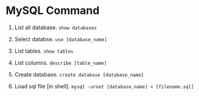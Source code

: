 # MySQL Command

1. List all database. `show databases`

2. Select databse. `use [database_name]`

3. List tables. `show tables`

4. List columns. `describe [table_name]`

    

5. Create database. `create database [database_name]`

6. Load sql file [in shell]. `mysql -uroot [database_name] < [filename.sql]`

